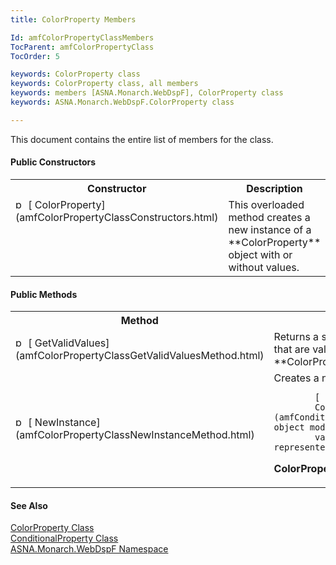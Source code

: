 ```yaml
---
title: ColorProperty Members

Id: amfColorPropertyClassMembers
TocParent: amfColorPropertyClass
TocOrder: 5

keywords: ColorProperty class
keywords: ColorProperty class, all members
keywords: members [ASNA.Monarch.WebDspF], ColorProperty class
keywords: ASNA.Monarch.WebDspF.ColorProperty class

---
```


This document contains the entire list of members for the class. 

#### Public Constructors
<table class="mytable" cellspacing="0" cellpadding="4" width="90%">
          <colgroup>
            <col width="30%" />
            <col width="70%" />
          </colgroup>
          <tr>
            <th>Constructor</th>
            <th>Description</th>
          </tr>          <tr valign="top">
            <td><img class="hcp4" style="WIDTH: 16px; HEIGHT: 16px" height="16" alt="public method" src="../Images/Methods.bmp" width="16" border="0" />
              [
              ColorProperty](amfColorPropertyClassConstructors.html)
            </td>
            <td>This overloaded method
            creates a new instance of a 
 **ColorProperty**  object with or without
            values.</td>
          </tr>
</table>

#### Public Methods
<table class="mytable" cellspacing="0" cellpadding="4" width="90%">
          <colgroup>
            <col width="30%" />
            <col width="70%" />
          </colgroup>
          <tr>
            <th>Method</th>
            <th>Description</th>
          </tr>
          <tr>
            <td><img class="hcp4" style="WIDTH: 16px; HEIGHT: 16px" height="16" alt="public method" src="../Images/Methods.bmp" width="16" border="0" />
              [
              GetValidValues](amfColorPropertyClassGetValidValuesMethod.html)
            </td>
            <td>Returns a string array of
            the values that are valid for the 
 **ColorProperty**  object.</td>
          </tr>
          <tr>
            <td><img class="hcp4" style="WIDTH: 16px; HEIGHT: 16px" height="16" alt="public method" src="../Images/Methods.bmp" width="16" border="0" />
              [
              NewInstance](amfColorPropertyClassNewInstanceMethod.html)
            </td>
            <td>Creates a new instance of a

            [
            ConditionalProperty](amfConditionalPropertyClass.html) object modelling the
            value/conditions represented by 
 **ColorProperty** .</td>
          </tr>
</table>

#### See Also
[ ColorProperty Class](amfColorPropertyClass.html) <br clear="none" /> [ ConditionalProperty Class](amfConditionalPropertyClass.html) <br clear="none" /> [ ASNA.Monarch.WebDspF Namespace](amfWebDspFNamespace.html) 
